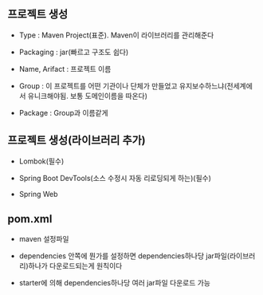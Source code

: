 ## 프로젝트 생성

- Type : Maven Project(표준). Maven이 라이브러리를 관리해준다

- Packaging : jar(빠르고 구조도 쉽다)

- Name, Arifact : 프로젝트 이름

- Group : 이 프로젝트를 어떤 기관이나 단체가 만들었고 유지보수하느냐(전세계에서 유니크해야됨. 보통 도메인이름을 따온다)

- Package : Group과 이름같게

## 프로젝트 생성(라이브러리 추가)

- Lombok(필수)

- Spring Boot DevTools(소스 수정시 자동 리로딩되게 하는)(필수)

- Spring Web

## pom.xml

- maven 설정파일

- dependencies 안쪽에 뭔가를 설정하면 dependencies하나당 jar파일(라이브러리)하나가 다운로드되는게 원칙이다

- starter에 의해 dependencies하나당 여러 jar파일 다운로드 가능
